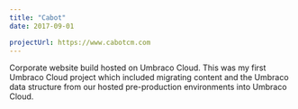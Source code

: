 ```yaml
---
title: "Cabot"
date: 2017-09-01

projectUrl: https://www.cabotcm.com
---
```


Corporate website build hosted on Umbraco Cloud. This was my first Umbraco Cloud project which included migrating content and the Umbraco data structure from our hosted pre-production environments into Umbraco Cloud.
